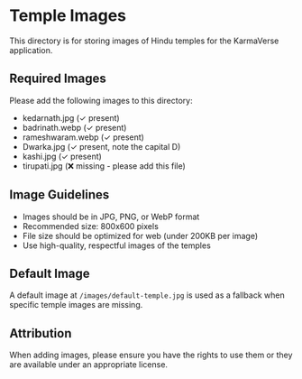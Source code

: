 # Temple Images

This directory is for storing images of Hindu temples for the KarmaVerse application.

## Required Images

Please add the following images to this directory:
- kedarnath.jpg (✓ present)
- badrinath.webp (✓ present)
- rameshwaram.webp (✓ present)
- Dwarka.jpg (✓ present, note the capital D)
- kashi.jpg (✓ present)
- tirupati.jpg (❌ missing - please add this file)

## Image Guidelines

- Images should be in JPG, PNG, or WebP format
- Recommended size: 800x600 pixels
- File size should be optimized for web (under 200KB per image)
- Use high-quality, respectful images of the temples

## Default Image

A default image at `/images/default-temple.jpg` is used as a fallback when specific temple images are missing.

## Attribution

When adding images, please ensure you have the rights to use them or they are available under an appropriate license.